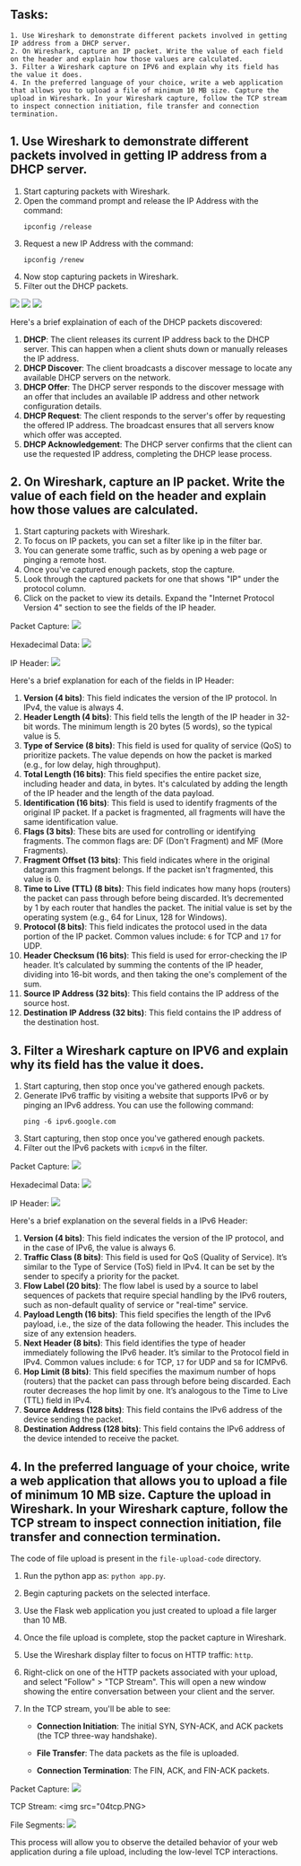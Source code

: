 ## Tasks:
```
1. Use Wireshark to demonstrate different packets involved in getting IP address from a DHCP server.
2. On Wireshark, capture an IP packet. Write the value of each field on the header and explain how those values are calculated.
3. Filter a Wireshark capture on IPV6 and explain why its field has the value it does.
4. In the preferred language of your choice, write a web application that allows you to upload a file of minimum 10 MB size. Capture the upload in Wireshark. In your Wireshark capture, follow the TCP stream to inspect connection initiation, file transfer and connection termination.
```

## 1. Use Wireshark to demonstrate different packets involved in getting IP address from a DHCP server.

1. Start capturing packets with Wireshark.
2. Open the command prompt and release the IP Address with the command:
    ```
    ipconfig /release
    ```
3. Request a new IP Address with the command:
    ```
    ipconfig /renew
    ```
4. Now stop capturing packets in Wireshark.
5. Filter out the DHCP packets.

<img src="01release.PNG">

<img src="01renew.PNG">

<img src="01.PNG">

Here's a brief explaination of each of the DHCP packets discovered:

1. **DHCP**: The client releases its current IP address back to the DHCP server. This can happen when a client shuts down or manually releases the IP address.
2. **DHCP Discover**: The client broadcasts a discover message to locate any available DHCP servers on the network.
3. **DHCP Offer**: The DHCP server responds to the discover message with an offer that includes an available IP address and other network configuration details.
4. **DHCP Request**: The client responds to the server's offer by requesting the offered IP address. The broadcast ensures that all servers know which offer was accepted.
5. **DHCP Acknowledgement**: The DHCP server confirms that the client can use the requested IP address, completing the DHCP lease process.

## 2. On Wireshark, capture an IP packet. Write the value of each field on the header and explain how those values are calculated.

1. Start capturing packets with Wireshark.
2. To focus on IP packets, you can set a filter like ip in the filter bar.
3. You can generate some traffic, such as by opening a web page or pinging a remote host.
4. Once you've captured enough packets, stop the capture.
5. Look through the captured packets for one that shows "IP" under the protocol column.
6. Click on the packet to view its details. Expand the "Internet Protocol Version 4" section to see the fields of the IP header.

Packet Capture:
<img src="02packet.PNG">

Hexadecimal Data:
<img src="02hexa.PNG">

IP Header:
<img src="02header.PNG">

Here's a brief explanation for each of the fields in IP Header:

1. **Version (4 bits)**: This field indicates the version of the IP protocol. In IPv4, the value is always 4.
2. **Header Length (4 bits)**: This field tells the length of the IP header in 32-bit words. The minimum length is 20 bytes (5 words), so the typical value is 5.
3. **Type of Service (8 bits)**: This field is used for quality of service (QoS) to prioritize packets. The value depends on how the packet is marked (e.g., for low delay, high throughput).
4. **Total Length (16 bits)**: This field specifies the entire packet size, including header and data, in bytes. It's calculated by adding the length of the IP header and the length of the data payload.
5. **Identification (16 bits)**: This field is used to identify fragments of the original IP packet. If a packet is fragmented, all fragments will have the same identification value.
6. **Flags (3 bits)**: These bits are used for controlling or identifying fragments. The common flags are: DF (Don't Fragment) and MF (More Fragments).
7. **Fragment Offset (13 bits)**: This field indicates where in the original datagram this fragment belongs. If the packet isn't fragmented, this value is 0.
8. **Time to Live (TTL) (8 bits)**: This field indicates how many hops (routers) the packet can pass through before being discarded. It’s decremented by 1 by each router that handles the packet. The initial value is set by the operating system (e.g., 64 for Linux, 128 for Windows).
9. **Protocol (8 bits)**: This field indicates the protocol used in the data portion of the IP packet. Common values include: `6` for TCP and `17` for UDP.
10. **Header Checksum (16 bits)**: This field is used for error-checking the IP header. It’s calculated by summing the contents of the IP header, dividing into 16-bit words, and then taking the one's complement of the sum.
11. **Source IP Address (32 bits)**: This field contains the IP address of the source host.
12. **Destination IP Address (32 bits)**: This field contains the IP address of the destination host.

## 3. Filter a Wireshark capture on IPV6 and explain why its field has the value it does.

1. Start capturing, then stop once you've gathered enough packets.
2. Generate IPv6 traffic by visiting a website that supports IPv6 or by pinging an IPv6 address. You can use the following command:
    ```
    ping -6 ipv6.google.com
    ```
3. Start capturing, then stop once you've gathered enough packets.
4. Filter out the IPv6 packets with `icmpv6` in the filter.

Packet Capture:
<img src="03packet.PNG">

Hexadecimal Data:
<img src="03hexa.PNG">

IP Header:
<img src="03header.PNG">

Here's a brief explanation on the several fields in a IPv6 Header:

1. **Version (4 bits)**: This field indicates the version of the IP protocol, and in the case of IPv6, the value is always 6.
2. **Traffic Class (8 bits)**: This field is used for QoS (Quality of Service). It’s similar to the Type of Service (ToS) field in IPv4. It can be set by the sender to specify a priority for the packet.
3. **Flow Label (20 bits)**: The flow label is used by a source to label sequences of packets that require special handling by the IPv6 routers, such as non-default quality of service or "real-time" service.
4. **Payload Length (16 bits)**: This field specifies the length of the IPv6 payload, i.e., the size of the data following the header. This includes the size of any extension headers.
5. **Next Header (8 bits)**: This field identifies the type of header immediately following the IPv6 header. It’s similar to the Protocol field in IPv4. Common values include: `6` for TCP, `17` for UDP and `58` for ICMPv6.
6. **Hop Limit (8 bits)**: This field specifies the maximum number of hops (routers) that the packet can pass through before being discarded. Each router decreases the hop limit by one. It’s analogous to the Time to Live (TTL) field in IPv4.
7. **Source Address (128 bits)**: This field contains the IPv6 address of the device sending the packet.
8. **Destination Address (128 bits)**: This field contains the IPv6 address of the device intended to receive the packet.

## 4. In the preferred language of your choice, write a web application that allows you to upload a file of minimum 10 MB size. Capture the upload in Wireshark. In your Wireshark capture, follow the TCP stream to inspect connection initiation, file transfer and connection termination.

The code of file upload is present in the `file-upload-code` directory.

1. Run the python app as: `python app.py`.
2. Begin capturing packets on the selected interface.
3. Use the Flask web application you just created to upload a file larger than 10 MB.
4. Once the file upload is complete, stop the packet capture in Wireshark.
5. Use the Wireshark display filter to focus on HTTP traffic: `http`.
6. Right-click on one of the HTTP packets associated with your upload, and select "Follow" > "TCP Stream". This will open a new window showing the entire conversation between your client and the server.
7. In the TCP stream, you'll be able to see:

    - **Connection Initiation**: The initial SYN, SYN-ACK, and ACK packets (the TCP three-way handshake).

    - **File Transfer**: The data packets as the file is uploaded.

    - **Connection Termination**: The FIN, ACK, and FIN-ACK packets.

Packet Capture:
<img src="04packet.PNG">

TCP Stream:
<img src="04tcp.PNG>

File Segments:
<img src="04segments.PNG">

This process will allow you to observe the detailed behavior of your web application during a file upload, including the low-level TCP interactions.